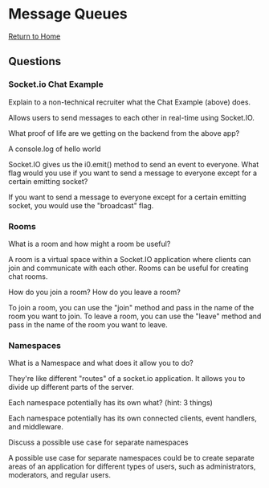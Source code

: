 # Message Queues

[Return to Home](https://sethppierce.github.io/reading-notes)

## Questions

### Socket.io Chat Example

Explain to a non-technical recruiter what the Chat Example (above) does.

Allows users to send messages to each other in real-time using Socket.IO.

What proof of life are we getting on the backend from the above app?

A console.log of hello world

Socket.IO gives us the i0.emit() method to send an event to everyone. What flag would you use if you want to send a message to everyone except for a certain emitting socket?

If you want to send a message to everyone except for a certain emitting socket, you would use the "broadcast" flag.

### Rooms

What is a room and how might a room be useful?

A room is a virtual space within a Socket.IO application where clients can join and communicate with each other. Rooms can be useful for creating chat rooms.

How do you join a room? How do you leave a room?

To join a room, you can use the "join" method and pass in the name of the room you want to join. To leave a room, you can use the "leave" method and pass in the name of the room you want to leave.

### Namespaces

What is a Namespace and what does it allow you to do?

They're like different "routes" of a socket.io application. It allows you to divide up different parts of the server.

Each namespace potentially has its own what? (hint: 3 things)

Each namespace potentially has its own connected clients, event handlers, and middleware.

Discuss a possible use case for separate namespaces

A possible use case for separate namespaces could be to create separate areas of an application for different types of users, such as administrators, moderators, and regular users.

